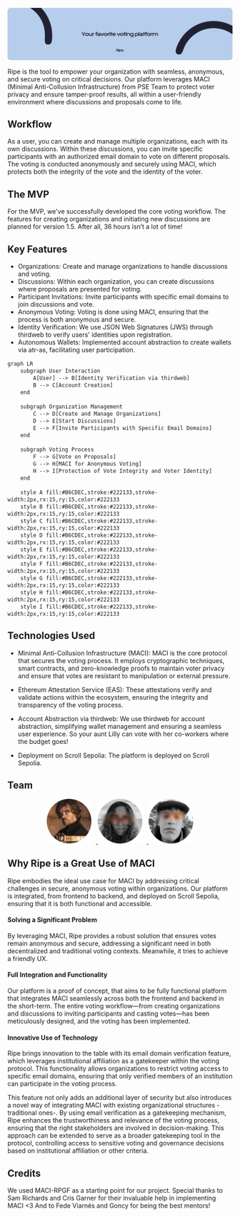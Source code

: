 ![Ripe Slogan](readme/ripe.png)

Ripe is the tool to empower your organization with seamless, anonymous, and secure voting on critical decisions. Our platform leverages MACI (Minimal Anti-Collusion Infrastructure) from PSE Team to protect voter privacy and ensure tamper-proof results, all within a user-friendly environment where discussions and proposals come to life.

## Workflow
As a user, you can create and manage multiple organizations, each with its own discussions. Within these discussions, you can invite specific participants with an authorized email domain to vote on different proposals. The voting is conducted anonymously and securely using MACI, which protects both the integrity of the vote and the identity of the voter.

## The MVP
For the MVP, we've successfully developed the core voting workflow. The features for creating organizations and initiating new discussions are planned for version 1.5. After all, 36 hours isn’t a lot of time!

## Key Features
- Organizations: Create and manage organizations to handle discussions and voting.
- Discussions: Within each organization, you can create discussions where proposals are presented for voting.
- Participant Invitations: Invite participants with specific email domains to join discussions and vote.
- Anonymous Voting: Voting is done using MACI, ensuring that the process is both anonymous and secure.
- Identity Verification: We use JSON Web Signatures (JWS) through thirdweb to verify users' identities upon registration.
- Autonomous Wallets: Implemented account abstraction to create wallets via atr-as, facilitating user participation.
```mermaid
graph LR
    subgraph User Interaction
        A[User] --> B[Identity Verification via thirdweb]
        B --> C[Account Creation]
    end

    subgraph Organization Management
        C --> D[Create and Manage Organizations]
        D --> E[Start Discussions]
        E --> F[Invite Participants with Specific Email Domains]
    end

    subgraph Voting Process
        F --> G[Vote on Proposals]
        G --> H[MACI for Anonymous Voting]
        H --> I[Protection of Vote Integrity and Voter Identity]
    end

    style A fill:#B6CDEC,stroke:#222133,stroke-width:2px,rx:15,ry:15,color:#222133
    style B fill:#B6CDEC,stroke:#222133,stroke-width:2px,rx:15,ry:15,color:#222133
    style C fill:#B6CDEC,stroke:#222133,stroke-width:2px,rx:15,ry:15,color:#222133
    style D fill:#B6CDEC,stroke:#222133,stroke-width:2px,rx:15,ry:15,color:#222133
    style E fill:#B6CDEC,stroke:#222133,stroke-width:2px,rx:15,ry:15,color:#222133
    style F fill:#B6CDEC,stroke:#222133,stroke-width:2px,rx:15,ry:15,color:#222133
    style G fill:#B6CDEC,stroke:#222133,stroke-width:2px,rx:15,ry:15,color:#222133
    style H fill:#B6CDEC,stroke:#222133,stroke-width:2px,rx:15,ry:15,color:#222133
    style I fill:#B6CDEC,stroke:#222133,stroke-width:2px,rx:15,ry:15,color:#222133

```

## Technologies Used

- Minimal Anti-Collusion Infrastructure (MACI): MACI is the core protocol that secures the voting process. It employs cryptographic techniques, smart contracts, and zero-knowledge proofs to maintain voter privacy and ensure that votes are resistant to manipulation or external pressure.

- Ethereum Attestation Service (EAS): These attestations verify and validate actions within the ecosystem, ensuring the integrity and transparency of the voting process.

- Account Abstraction via thirdweb: We use thirdweb for account abstraction, simplifying wallet management and ensuring a seamless user experience. So your aunt Lilly can vote with her co-workers where the budget goes!

- Deployment on Scroll Sepolia: The platform is deployed on Scroll Sepolia.

## Team

<p align="center">
    <a href="https://x.com/santi_nihany">
        <img src="/readme/santi.png" alt="Alt Text 2" width="100" height="100" style="margin-right: 10px;>
    </a>
     <a href="https://x.com/luzalbaposse">
        <img src="/readme/luz.png" alt="Alt Text 1" width="100" height="100" style="margin-right: 10px;>
    </a>
    <a href="https://x.com/PatojPeralta">
        <img src="/readme/pato.png" alt="Alt Text 3" width="100" height="100">
    </a>
</p>

## Why Ripe is a Great Use of MACI

Ripe embodies the ideal use case for MACI by addressing critical challenges in secure, anonymous voting within organizations. Our platform is integrated, from frontend to backend, and deployed on Scroll Sepolia, ensuring that it is both functional and accessible.

#### Solving a Significant Problem
By leveraging MACI, Ripe provides a robust solution that ensures votes remain anonymous and secure, addressing a significant need in both decentralized and traditional voting contexts. Meanwhile, it tries to achieve a friendly UX.

#### Full Integration and Functionality
Our platform is a proof of concept, that aims to be fully functional platform that integrates MACI seamlessly across both the frontend and backend in the short-term. The entire voting workflow—from creating organizations and discussions to inviting participants and casting votes—has been meticulously designed, and the voting has been implemented.

#### Innovative Use of Technology
Ripe brings innovation to the table with its email domain verification feature, which leverages institutional affiliation as a gatekeeper within the voting protocol. This functionality allows organizations to restrict voting access to specific email domains, ensuring that only verified members of an institution can participate in the voting process.

This feature not only adds an additional layer of security but also introduces a novel way of integrating MACI with existing organizational structures -traditional ones-. By using email verification as a gatekeeping mechanism, Ripe enhances the trustworthiness and relevance of the voting process, ensuring that the right stakeholders are involved in decision-making. This approach can be extended to serve as a broader gatekeeping tool in the protocol, controlling access to sensitive voting and governance decisions based on institutional affiliation or other criteria.

## Credits 

We used MACI-RPGF as a starting point for our project.
Special thanks to Sam Richards and Cris Garner for their invaluable help in implementing MACI <3
And to Fede Viarnés and Goncy for being the best mentors!



